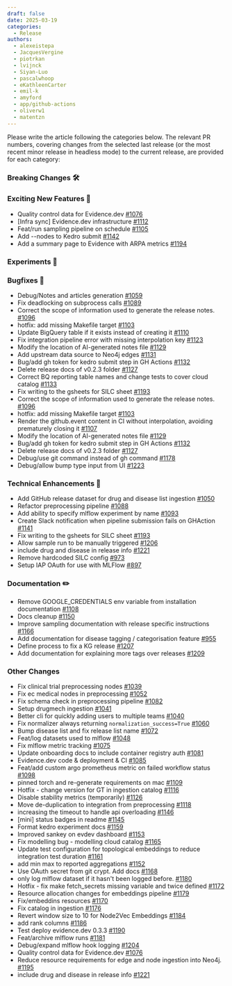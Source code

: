```yaml
---
draft: false
date: 2025-03-19
categories:
  - Release
authors:
  - alexeistepa
  - JacquesVergine
  - piotrkan
  - lvijnck
  - Siyan-Luo
  - pascalwhoop
  - eKathleenCarter
  - emil-k
  - amyford
  - app/github-actions
  - oliverw1
  - matentzn
---
```

Please write the article following the categories below. The relevant PR numbers, covering changes from the selected last release (or the most recent minor release in headless mode) to the current release, are provided for each category:

### Breaking Changes 🛠
### Exciting New Features 🎉
- Quality control data for Evidence.dev [#1076](https://github.com/everycure-org/matrix/pull/1076)
- [Infra sync] Evidence.dev infrastructure  [#1112](https://github.com/everycure-org/matrix/pull/1112)
- Feat/run sampling pipeline on schedule [#1105](https://github.com/everycure-org/matrix/pull/1105)
- Add --nodes to Kedro submit [#1142](https://github.com/everycure-org/matrix/pull/1142)
- Add a summary page to Evidence with ARPA metrics [#1194](https://github.com/everycure-org/matrix/pull/1194)
### Experiments 🧪
### Bugfixes 🐛
- Debug/Notes and articles generation [#1059](https://github.com/everycure-org/matrix/pull/1059)
- Fix deadlocking on subprocess calls [#1089](https://github.com/everycure-org/matrix/pull/1089)
- Correct the scope of information used to generate the release notes. [#1096](https://github.com/everycure-org/matrix/pull/1096)
- hotfix: add missing Makefile target [#1103](https://github.com/everycure-org/matrix/pull/1103)
- Update BigQuery table if it exists instead of creating it [#1110](https://github.com/everycure-org/matrix/pull/1110)
- Fix integration pipeline error with missing interpolation key [#1123](https://github.com/everycure-org/matrix/pull/1123)
- Modify the location of AI-generated notes file [#1129](https://github.com/everycure-org/matrix/pull/1129)
- Add upstream data source to Neo4j edges [#1131](https://github.com/everycure-org/matrix/pull/1131)
- Bug/add gh token for kedro submit step in GH Actions [#1132](https://github.com/everycure-org/matrix/pull/1132)
- Delete release docs of v0.2.3 folder [#1127](https://github.com/everycure-org/matrix/pull/1127)
- Correct BQ reporting table names and change tests to cover cloud catalog [#1133](https://github.com/everycure-org/matrix/pull/1133)
- Fix writing to the gsheets for SILC sheet [#1193](https://github.com/everycure-org/matrix/pull/1193)
- Correct the scope of information used to generate the release notes. [#1096](https://github.com/everycure-org/matrix/pull/1096)
- hotfix: add missing Makefile target [#1103](https://github.com/everycure-org/matrix/pull/1103)
- Render the github.event content in CI without interpolation, avoiding prematurely closing it [#1107](https://github.com/everycure-org/matrix/pull/1107)
- Modify the location of AI-generated notes file [#1129](https://github.com/everycure-org/matrix/pull/1129)
- Bug/add gh token for kedro submit step in GH Actions [#1132](https://github.com/everycure-org/matrix/pull/1132)
- Delete release docs of v0.2.3 folder [#1127](https://github.com/everycure-org/matrix/pull/1127)
- Debug/use git command instead of gh command [#1178](https://github.com/everycure-org/matrix/pull/1178)
- Debug/allow bump type input from UI [#1223](https://github.com/everycure-org/matrix/pull/1223)
### Technical Enhancements 🧰
- Add GitHub release dataset for drug and disease list ingestion [#1050](https://github.com/everycure-org/matrix/pull/1050)
- Refactor preprocessing pipeline  [#1088](https://github.com/everycure-org/matrix/pull/1088)
- Add ability to specify mlflow experiment by name [#1093](https://github.com/everycure-org/matrix/pull/1093)
- Create Slack notification when pipeline submission fails on GHAction [#1141](https://github.com/everycure-org/matrix/pull/1141)
- Fix writing to the gsheets for SILC sheet [#1193](https://github.com/everycure-org/matrix/pull/1193)
- Allow sample run to be manually triggered [#1206](https://github.com/everycure-org/matrix/pull/1206)
- include drug and disease in release info [#1221](https://github.com/everycure-org/matrix/pull/1221)
- Remove hardcoded SILC config [#973](https://github.com/everycure-org/matrix/pull/973)
- Setup IAP OAuth for use with MLFlow [#897](https://github.com/everycure-org/matrix/pull/897)
### Documentation ✏️
- Remove GOOGLE_CREDENTIALS env variable from installation documentation [#1108](https://github.com/everycure-org/matrix/pull/1108)
- Docs cleanup [#1150](https://github.com/everycure-org/matrix/pull/1150)
- Improve sampling documentation with release specific instructions [#1166](https://github.com/everycure-org/matrix/pull/1166)
- Add documentation for disease tagging / categorisation feature [#955](https://github.com/everycure-org/matrix/pull/955)
- Define process to fix a KG release [#1207](https://github.com/everycure-org/matrix/pull/1207)
- Add documentation for explaining more tags over releases [#1209](https://github.com/everycure-org/matrix/pull/1209)
### Other Changes
- Fix clinical trial preprocessing nodes [#1039](https://github.com/everycure-org/matrix/pull/1039)
- Fix ec medical nodes in preprocessing [#1052](https://github.com/everycure-org/matrix/pull/1052)
- Fix schema check in preprocessing pipeline [#1082](https://github.com/everycure-org/matrix/pull/1082)
- Setup drugmech ingestion [#1041](https://github.com/everycure-org/matrix/pull/1041)
- Better cli for quickly adding users to multiple teams [#1040](https://github.com/everycure-org/matrix/pull/1040)
- Fix normalizer always returning `normalization_success=True` [#1060](https://github.com/everycure-org/matrix/pull/1060)
- Bump disease list and fix release list name  [#1072](https://github.com/everycure-org/matrix/pull/1072)
- Feat/log datasets used to mlflow [#1048](https://github.com/everycure-org/matrix/pull/1048)
- Fix mlflow metric tracking [#1075](https://github.com/everycure-org/matrix/pull/1075)
- Update onboarding docs to include container registry auth [#1081](https://github.com/everycure-org/matrix/pull/1081)
- Evidence.dev code & deployment & CI [#1085](https://github.com/everycure-org/matrix/pull/1085)
- Feat/add custom argo prometheus metric on failed workflow status [#1098](https://github.com/everycure-org/matrix/pull/1098)
- pinned torch and re-generate requirements on mac [#1109](https://github.com/everycure-org/matrix/pull/1109)
- Hotfix - change version for GT in ingestion catalog [#1116](https://github.com/everycure-org/matrix/pull/1116)
- Disable stability metrics (temporarily) [#1126](https://github.com/everycure-org/matrix/pull/1126)
- Move de-duplication to integration from preprocessing [#1118](https://github.com/everycure-org/matrix/pull/1118)
- increasing the timeout to handle api overloading [#1146](https://github.com/everycure-org/matrix/pull/1146)
- [mini] status badges in readme [#1145](https://github.com/everycure-org/matrix/pull/1145)
- Format kedro experiment docs [#1159](https://github.com/everycure-org/matrix/pull/1159)
- Improved sankey on evdev dashboard [#1153](https://github.com/everycure-org/matrix/pull/1153)
- Fix modelling bug - modelling cloud catalog  [#1165](https://github.com/everycure-org/matrix/pull/1165)
- Update test configuration for topological embeddings to reduce integration test duration [#1161](https://github.com/everycure-org/matrix/pull/1161)
- add min max to reported aggregations [#1152](https://github.com/everycure-org/matrix/pull/1152)
- Use OAuth secret from git crypt. Add docs [#1168](https://github.com/everycure-org/matrix/pull/1168)
- only log mlflow dataset if it hasn't been logged before. [#1180](https://github.com/everycure-org/matrix/pull/1180)
- Hotfix - fix make fetch_secrets missing variable and twice defined [#1172](https://github.com/everycure-org/matrix/pull/1172)
- Resource allocation changes for embeddings pipeline [#1179](https://github.com/everycure-org/matrix/pull/1179)
- Fix/embeddins resources [#1170](https://github.com/everycure-org/matrix/pull/1170)
- Fix catalog in ingestion [#1176](https://github.com/everycure-org/matrix/pull/1176)
- Revert window size to 10 for Node2Vec Embeddings [#1184](https://github.com/everycure-org/matrix/pull/1184)
- add rank columns [#1186](https://github.com/everycure-org/matrix/pull/1186)
- Test deploy evidence.dev 0.3.3 [#1190](https://github.com/everycure-org/matrix/pull/1190)
- Feat/archive mlflow runs [#1181](https://github.com/everycure-org/matrix/pull/1181)
- Debug/expand mlflow hook logging [#1204](https://github.com/everycure-org/matrix/pull/1204)
- Quality control data for Evidence.dev [#1076](https://github.com/everycure-org/matrix/pull/1076)
- Reduce resource requirements for edge and node ingestion into Neo4j. [#1195](https://github.com/everycure-org/matrix/pull/1195)
- include drug and disease in release info [#1221](https://github.com/everycure-org/matrix/pull/1221)